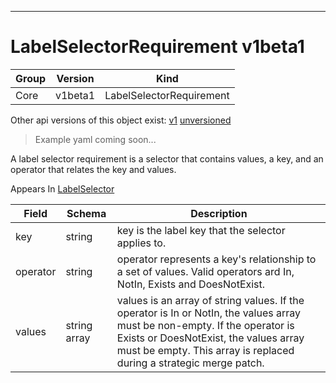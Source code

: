 

-----------
# LabelSelectorRequirement v1beta1

Group        | Version     | Kind
------------ | ---------- | -----------
Core | v1beta1 | LabelSelectorRequirement





<aside class="notice">Other api versions of this object exist: <a href="#labelselectorrequirement-v1">v1</a> <a href="#labelselectorrequirement-unversioned">unversioned</a> </aside>

> Example yaml coming soon...


A label selector requirement is a selector that contains values, a key, and an operator that relates the key and values.

<aside class="notice">
Appears In <a href="#labelselector-v1beta1">LabelSelector</a> </aside>

Field        | Schema     | Description
------------ | ---------- | -----------
key | string | key is the label key that the selector applies to.
operator | string | operator represents a key's relationship to a set of values. Valid operators ard In, NotIn, Exists and DoesNotExist.
values | string array | values is an array of string values. If the operator is In or NotIn, the values array must be non-empty. If the operator is Exists or DoesNotExist, the values array must be empty. This array is replaced during a strategic merge patch.






